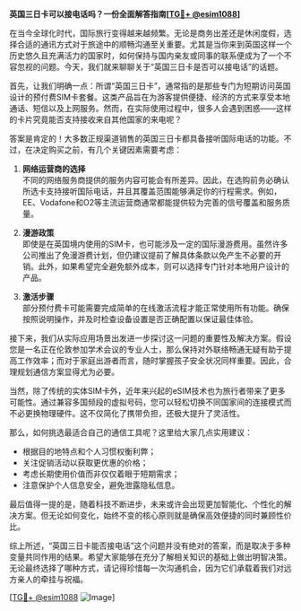 **英国三日卡可以接电话吗？一份全面解答指南[[TG💪+ @esim1088](https://t.me/s/esim1088)]**

在当今全球化时代，国际旅行变得越来越频繁。无论是商务出差还是休闲度假，选择合适的通讯方式对于旅途中的顺畅沟通至关重要。尤其是当你来到英国这样一个历史悠久且充满活力的国家时，如何保持与国内亲友或同事的联系便成为了一个不容忽视的问题。今天，我们就来聊聊关于“英国三日卡是否可以接电话”的话题。

首先，让我们明确一点：所谓“英国三日卡”，通常指的是那些专门为短期访问英国设计的预付费SIM卡套餐。这类产品旨在为游客提供便捷、经济的方式来享受本地通话、短信以及上网服务。然而，在实际使用过程中，很多人会遇到困惑——这样的卡片究竟能否支持接收来自其他国家的来电呢？

答案是肯定的！大多数正规渠道销售的英国三日卡都具备接听国际电话的功能。不过，在决定购买之前，有几个关键因素需要考虑：

1. **网络运营商的选择**  
   不同的网络服务商提供的服务内容可能会有所差异。因此，在选购前务必确认所选卡支持接听国际电话，并且其覆盖范围能够满足你的行程需求。例如，EE、Vodafone和O2等主流运营商通常都能提供较为完善的信号覆盖和服务质量。

2. **漫游政策**  
   即使是在英国境内使用的SIM卡，也可能涉及一定的国际漫游费用。虽然许多公司推出了免漫游费计划，但仍建议提前了解具体条款以免产生不必要的开销。此外，如果希望完全避免额外成本，则可以选择专门针对本地用户设计的产品。

3. **激活步骤**  
   部分预付费卡可能需要完成简单的在线激活流程才能正常使用所有功能。确保按照说明操作，并及时检查设备设置是否正确配置以保证最佳体验。

接下来，我们从实际应用场景出发进一步探讨这一问题的重要性及解决方案。假设您是一名正在伦敦参加学术会议的专业人士，那么保持对外联络畅通无疑有助于提高工作效率；而对于家庭出游者而言，随时掌握孩子安全状况同样重要。因此，合理规划通信方案显得尤为必要。

当然，除了传统的实体SIM卡外，近年来兴起的eSIM技术也为旅行者带来了更多可能性。通过兼容多国频段的虚拟号码，您可以轻松切换不同国家间的连接模式而不必更换物理硬件。这不仅简化了携带负担，还极大提升了灵活性。

那么，如何挑选最适合自己的通信工具呢？这里给大家几点实用建议：
- 根据目的地特点和个人习惯权衡利弊；
- 关注促销活动以获取更优惠的价格；
- 考虑长期使用价值而非仅仅着眼于短期需求；
- 注意保护个人信息安全，避免泄露隐私信息。

最后值得一提的是，随着科技不断进步，未来或许会出现更加智能化、个性化的解决方案。但无论如何变化，始终不变的核心原则就是确保高效便捷的同时兼顾性价比。

综上所述，“英国三日卡能否接电话”这个问题并没有绝对的答案，而是取决于多种变量共同作用的结果。希望大家能够在充分了解相关知识的基础上做出明智决策。无论最终选择了哪种方式，请记得珍惜每一次沟通机会，因为它们承载着我们对远方亲人的牵挂与祝福。

[[TG💪+ @esim1088](https://t.me/s/esim1088) ![Image](https://i.postimg.cc/4NQfJmqS/Snipaste-2025-05-13-00-14-12.png)]